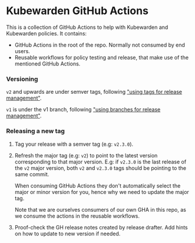 # Kubewarden GitHub Actions

This is a collection of GitHub Actions to help with Kubewarden and Kubewarden
policies. It contains:
- GitHub Actions in the root of the repo. Normally not consumed by end users.
- Reusable workflows for policy testing and release, that make use of the
  mentioned GitHub Actions.

### Versioning

`v2` and upwards are under semver tags, following ["using tags for release
management"](https://docs.github.com/en/actions/creating-actions/about-custom-actions#using-tags-for-release-management).

`v1` is under the v1 branch, following ["using branches for release
management"](https://docs.github.com/en/actions/creating-actions/about-custom-actions#using-branches-for-release-management).

### Releasing a new tag

1. Tag your release with a semver tag (e.g: `v2.3.0`).

2. Refresh the major tag (e.g: `v2`) to point to the latest version
   corresponding to that major version. E.g: if `v2.3.0` is the last release of
   the `v2` major version, both `v2` and `v2.3.0` tags should be pointing to the
   same commit.

   When consuming GitHub Actions they don't automatically select the major or
   minor version for you, hence why we need to update the major tag.

   Note that we are ourselves consumers of our own GHA in this repo, as we
   consume the actions in the reusable workflows.
3. Proof-check the GH release notes created by release drafter. Add hints on how
   to update to new version if needed.
